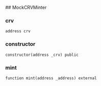﻿﻿## MockCRVMinter


### crv

```solidity
address crv
```

### constructor

```solidity
constructor(address _crv) public
```







### mint

```solidity
function mint(address _address) external
```







